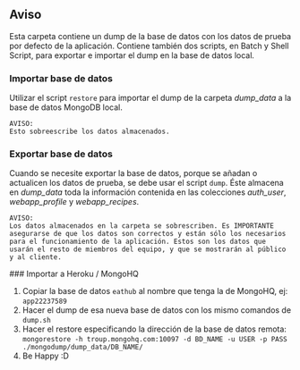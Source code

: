 ## Aviso
Esta carpeta contiene un dump de la base de datos con los datos de prueba por defecto de la aplicación. Contiene también dos scripts, en Batch y Shell Script, para exportar e importar el dump en la base de datos local.

### Importar base de datos
Utilizar el script `restore` para importar el dump de la carpeta *dump_data* a la base de datos MongoDB local.

```
AVISO:
Esto sobreescribe los datos almacenados.
```

### Exportar base de datos
Cuando se necesite exportar la base de datos, porque se añadan o actualicen los datos de prueba, se debe usar el script `dump`. Éste almacena en *dump_data* toda la información contenida en las colecciones *auth_user*, *webapp_profile* y *webapp_recipes*.

```
AVISO:
Los datos almacenados en la carpeta se sobrescriben. Es IMPORTANTE asegurarse de que los datos son correctos y están sólo los necesarios para el funcionamiento de la aplicación. Estos son los datos que usarán el resto de miembros del equipo, y que se mostrarán al público y al cliente.
```

### Importar a Heroku / MongoHQ

1. Copiar la base de datos `eathub` al nombre que tenga la de MongoHQ, ej: `app22237589`
2. Hacer el dump de esa nueva base de datos con los mismo comandos de `dump.sh`
3. Hacer el restore especificando la dirección de la base de datos remota: `mongorestore -h troup.mongohq.com:10097 -d BD_NAME -u USER -p PASS ./mongodump/dump_data/DB_NAME/`
4. Be Happy :D